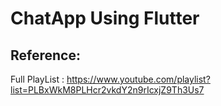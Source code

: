 # ChatApp Using Flutter

## Reference:
Full PlayList : https://www.youtube.com/playlist?list=PLBxWkM8PLHcr2vkdY2n9rIcxjZ9Th3Us7
